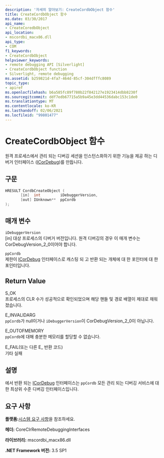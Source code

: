 ```yaml
---
description: '자세히 알아보기: CreateCordbObject 함수'
title: CreateCordbObject 함수
ms.date: 03/30/2017
api_name:
- CreateCoredbObject
api_location:
- mscordbi_macx86.dll
api_type:
- COM
f1_keywords:
- CreateCordbObject
helpviewer_keywords:
- remote debugging API [Silverlight]
- CreateCordbObject function
- Silverlight, remote debugging
ms.assetid: b259821d-4fa7-464d-85cf-304dfffc8089
topic_type:
- apiref
ms.openlocfilehash: b6a585fc89f780b22f842127e1923414dbb8230f
ms.sourcegitcommit: ddf7edb67715a5b9a45e3dd44536dabc153c1de0
ms.translationtype: MT
ms.contentlocale: ko-KR
ms.lasthandoff: 02/06/2021
ms.locfileid: "99801477"
---
```

# <a name="createcordbobject-function"></a>CreateCordbObject 함수

원격 프로세스에서 관리 되는 디버깅 세션을 인스턴스화하기 위한 기능을 제공 하는 디버거 인터페이스 ([ICorDebug](icordebug-interface.md))를 만듭니다.  
  
## <a name="syntax"></a>구문  
  
```cpp  
HRESULT CordbCreateObject (  
       [in]  int         iDebuggerVersion,
       [out] IUnknown**  ppCordb  
);  
```  
  
## <a name="parameters"></a>매개 변수  

 `iDebuggerVersion`  
 [in] 대상 프로세스의 디버거 버전입니다. 원격 디버깅의 경우 이 매개 변수는 CorDebugVersion_2_0이어야 합니다.  
  
 `ppCordb`  
 제한이 [ICorDebug](icordebug-interface.md) 인터페이스로 캐스팅 되 고 반환 되는 개체에 대 한 포인터에 대 한 포인터입니다.  
  
## <a name="return-value"></a>Return Value  

 S_OK  
 프로세스의 CLR 수가 성공적으로 확인되었으며 해당 핸들 및 경로 배열이 제대로 채워졌습니다.  
  
 E_INVALIDARG  
 `ppCordb`가 null이거나 `iDebuggerVersion`이 CorDebugVersion_2_0이 아닙니다.  
  
 E_OUTOFMEMORY  
 `ppCordb`에 대해 충분한 메모리를 할당할 수 없습니다.  
  
 E_FAIL(또는 다른 E_ 반환 코드)  
 기타 실패  
  
## <a name="remarks"></a>설명  

 에서 반환 되는 [ICorDebug](icordebug-interface.md) 인터페이스는 `ppCordb` 모든 관리 되는 디버깅 서비스에 대 한 최상위 수준 디버깅 인터페이스입니다.  
  
## <a name="requirements"></a>요구 사항  

 **플랫폼:**[시스템 요구 사항](../../get-started/system-requirements.md)을 참조하세요.  
  
 **헤더:** CoreClrRemoteDebuggingInterfaces  
  
 **라이브러리:** mscordbi_macx86.dll  
  
 **.NET Framework 버전:** 3.5 SP1
